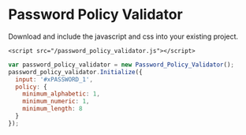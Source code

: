# Password Policy Validator

Download and include the javascript and css into your existing project.

`<script src="/password_policy_validator.js"></script>`

```js
var password_policy_validator = new Password_Policy_Validator();
password_policy_validator.Initialize({
  input: '#xPASSWORD_1',
  policy: {
    minimum_alphabetic: 1,
    minimum_numeric: 1,
    minimum_length: 8
  }
});
```
